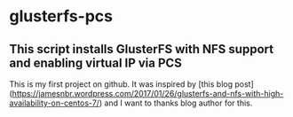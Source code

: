 # glusterfs-pcs

## This script installs GlusterFS with NFS support and enabling virtual IP via PCS

This is my first project on github. It was inspired by [this blog post] (https://jamesnbr.wordpress.com/2017/01/26/glusterfs-and-nfs-with-high-availability-on-centos-7/) and I want to thanks blog author for this.
